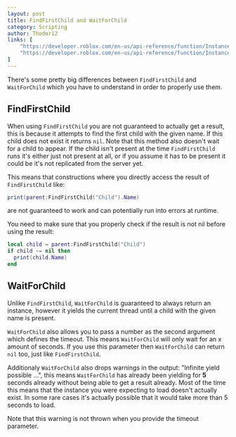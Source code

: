 ```yaml
---
layout: post
title: FindFirstChild and WaitForChild
category: Scripting
author: Thodor12
links: [
    "https://developer.roblox.com/en-us/api-reference/function/Instance/FindFirstChild",
    "https://developer.roblox.com/en-us/api-reference/function/Instance/WaitForChild"
]
---
```


There's some pretty big differences between `FindFirstChild` and `WaitForChild` which you have to understand in order to properly use them.

## FindFirstChild
When using `FindFirstChild` you are not guaranteed to actually get a result, this is because it attempts to find the first child with the given name.
If this child does not exist it returns `nil`. Note that this method also doesn't wait for a child to appear. If the child isn't present at the time `FindFirstChild` runs
it's either just not present at all, or if you assume it has to be present it could be it's not replicated from the server yet.

This means that constructions where you directly access the result of `FindFirstChild` like:
```lua
print(parent:FindFirstChild("Child").Name)
```
are not guaranteed to work and can potentially run into errors at runtime.

You need to make sure that you properly check if the result is not nil before using the result:
```lua
local child = parent:FindFirstChild("Child")
if child ~= nil then
  print(child.Name)
end
```

## WaitForChild
Unlike `FindFirstChild`, `WaitForChild` is guaranteed to always return an instance, however it yields the current thread until a child with the given name is present.

`WaitForChild` also allows you to pass a number as the second argument which defines the timeout. This means `WaitForChild` will only wait for an x amount of seconds.
If you use this parameter then `WaitForChild` can return `nil` too, just like `FindFirstChild`.

Additionaly `WaitForChild` also drops warnings in the output: "Infinite yield possible ...", this means `WaitForChild` has already been yielding for **5** seconds already without
being able to get a result already. Most of the time this means that the instance you were expecting to load doesn't actually exist.
In some rare cases it's actually possible that it would take more than 5 seconds to load.

Note that this warning is not thrown when you provide the timeout parameter.